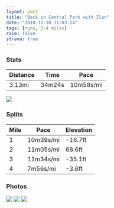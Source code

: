 ```yaml
---
layout: post
title: "Back in Central Park with Ilan"
date: "2018-11-10 11:03:24"
tags: [runs, 3-4 miles]
race: false
strava: true
---
```


### Stats

| Distance | Time | Pace |
|----------|------|------|
|3.13mi|34m24s|10m58s/mi|

<img src='https://maps.googleapis.com/maps/api/staticmap?maptype=roadmap&path=enc:gsywFtdpbM~E}GdAiIeOuL\kN_LcOkFqBoFjAiH{JiT}BgC}G}ATOkCwJsL^iFoA{BqXuQgNa@p@xJeArH`CbIj@lQo@x@`AbCtGxDjKqAbLbMbIbAvKzM&key=AIzaSyC1MId7bFpkLXNAaYhBSTb8jLyiSqzbDtM&size=800x800&markers=color:yellow|label:S|40.76868,-73.97979&markers=color:green|label:F|40.778899999999986,-73.97206000000004'>

### Splits

| Mile | Pace | Elevation |
|------|------|-----------|
|1|10m39s/mi|-16.7ft|
|2|11m05s/mi|68.6ft|
|3|11m34s/mi|-35.1ft|
|4|7m56s/mi|-3.6ft|

### Photos
<img src='https://dgtzuqphqg23d.cloudfront.net/Eo6atXeJVCZGzeHwyWwVv12g8-mBzmK1bO_g4fHlqY0-576x768.jpg'>

<img src='https://dgtzuqphqg23d.cloudfront.net/HD45hLqc3IDJj6dX977g8m6561eqbku7d-VoQnVGDe0-768x576.jpg'>

<img src='https://dgtzuqphqg23d.cloudfront.net/FvraFSgMzjIku0edOcO_-aVLWn96ePZoNhP2PLkPEJ0-577x768.jpg'>
